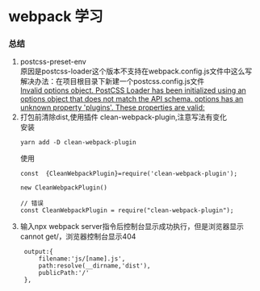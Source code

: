 # webpack 学习
### 总结
1. postcss-preset-env  
    原因是postcss-loader这个版本不支持在webpack.config.js文件中这么写          
    解决办法：在项目根目录下新建一个postcss.config.js文件  
    [Invalid options object. PostCSS Loader has been initialized using an options object that does not match the API schema. options has an unknown property 'plugins'. These properties are valid:](https://blog.csdn.net/fankse/article/details/109848346)
2. 打包前清除dist,使用插件 clean-webpack-plugin,注意写法有变化          
    安装
    ```
    yarn add -D clean-webpack-plugin
    ```
    使用
    ```
    const  {CleanWebpackPlugin}=require('clean-webpack-plugin');

    new CleanWebpackPlugin()

    // 错误
    const CleanWebpackPlugin = require("clean-webpack-plugin");
    ```
3. 输入npx webpack server指令后控制台显示成功执行，但是浏览器显示 cannot get/，浏览器控制台显示404  
   ```
    output:{
        filename:'js/[name].js',
        path:resolve(__dirname,'dist'),
        publicPath:'/' 
    },
   ```
